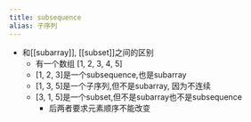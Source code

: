 ```yaml
---
title: subsequence
alias: 子序列
---
```


- 和[[subarray]], [[subset]]之间的区别
    - 有一个数组 [1, 2, 3, 4, 5]
    - [1, 2, 3]是一个subsequence,也是subarray
    - [1, 3, 5]是一个子序列,但不是subarray, 因为不连续
    - [3, 1, 5]是一个subset,但不是subarray也不是subsequence
        - 后两者要求元素顺序不能改变